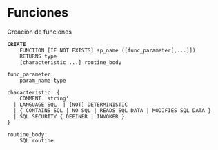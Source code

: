 # Funciones



Creación de funciones

<pre class="language-plsql"><code class="lang-plsql"><strong>CREATE
</strong>    FUNCTION [IF NOT EXISTS] sp_name ([func_parameter[,...]])
    RETURNS type
    [characteristic ...] routine_body

func_parameter:
    param_name type

characteristic: {
    COMMENT 'string'
  | LANGUAGE SQL  | [NOT] DETERMINISTIC
  | { CONTAINS SQL | NO SQL | READS SQL DATA | MODIFIES SQL DATA }
  | SQL SECURITY { DEFINER | INVOKER }
}

routine_body:
    SQL routine
</code></pre>
